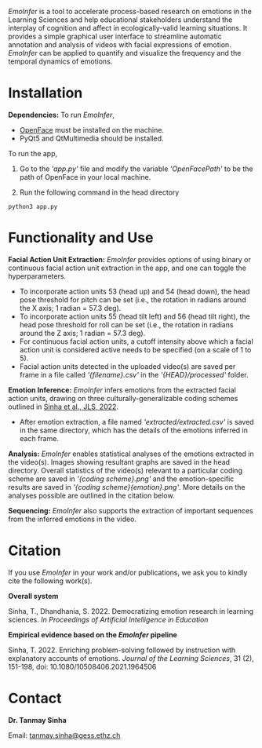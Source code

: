 _EmoInfer_ is a tool to accelerate process-based research on emotions in the Learning Sciences and help educational stakeholders understand the interplay of cognition and affect in ecologically-valid learning situations. It provides a simple graphical user interface to streamline automatic annotation and analysis of videos with facial expressions of emotion. _EmoInfer_ can be applied to quantify and visualize the frequency and the temporal dynamics of emotions.

# Installation

**Dependencies:** To run _EmoInfer_, 
* [OpenFace](https://github.com/TadasBaltrusaitis/OpenFace/wiki#installation) must be installed on the machine.
* PyQt5 and QtMultimedia should be installed.


To run the app,

1. Go to the _'app.py'_ file and modify the variable _'OpenFacePath'_ to be the path of OpenFace in your local machine.

2. Run the following command in the head directory

```python3 app.py```


# Functionality and Use

**Facial Action Unit Extraction:** _EmoInfer_ provides options of using binary or continuous facial action unit extraction in the app, and one can toggle the hyperparameters. 
* To incorporate action units 53 (head up) and 54 (head down), the head pose threshold for pitch can be set (i.e., the rotation in radians around the X axis; 1 radian = 57.3 deg). 
* To incorporate action units 55 (head tilt left) and 56 (head tilt right), the head pose threshold for roll can be set (i.e., the rotation in radians around the Z axis; 1 radian = 57.3 deg).
* For continuous facial action units, a cutoff intensity above which a facial action unit is considered active needs to be specified (on a scale of 1 to 5). 
* Facial action units detected in the uploaded video(s) are saved per frame in a file called _'{filename}.csv'_ in the _'{HEAD}/processed'_ folder.


**Emotion Inference:** _EmoInfer_ infers emotions from the extracted facial action units, drawing on three culturally-generalizable coding schemes outlined in [Sinha et al., JLS, 2022](https://www.tandfonline.com/doi/full/10.1080/10508406.2021.1964506).
* After emotion extraction, a file named _'extracted/extracted.csv'_ is saved in the same directory, which has the details of the emotions inferred in each frame.


**Analysis:** _EmoInfer_ enables statistical analyses of the emotions extracted in the video(s). Images showing resultant graphs are saved in the head directory. Overall statistics of the video(s) relevant to a particular coding scheme are saved in _'{coding scheme}.png'_ and the emotion-specific results are saved in _'{coding scheme}{emotion}.png'_. More details on the analyses possible are outlined in the citation below.

**Sequencing:** _EmoInfer_ also supports the extraction of important sequences from the inferred emotions in the video. 


# Citation

If you use _EmoInfer_ in your work and/or publications, we ask you to kindly cite the following work(s).

**Overall system**

Sinha, T., Dhandhania, S. 2022. Democratizing emotion research in learning sciences. _In Proceedings of Artificial Intelligence in Education_

**Empirical evidence based on the _EmoInfer_ pipeline**

Sinha, T. 2022. Enriching problem-solving followed by instruction with explanatory accounts of emotions. _Journal of the Learning Sciences_, 31 (2), 151-198, doi: 10.1080/10508406.2021.1964506


# Contact

**Dr. Tanmay Sinha**

Email: tanmay.sinha@gess.ethz.ch
